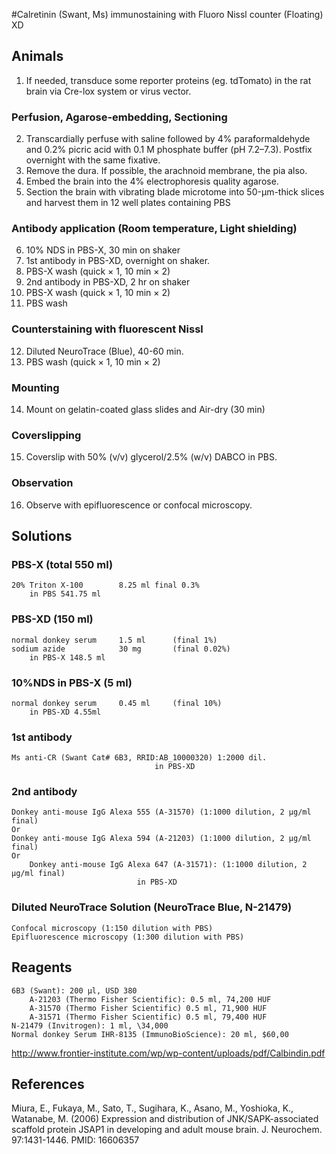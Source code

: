 #Calretinin (Swant, Ms) immunostaining with Fluoro Nissl counter
(Floating) XD

## Animals
1. If needed, transduce some reporter proteins (eg. tdTomato) in the rat brain via Cre-lox system or virus vector.

### Perfusion, Agarose-embedding, Sectioning
2. Transcardially perfuse with saline followed by 4% paraformaldehyde and 0.2% picric acid with 0.1 M phosphate buffer (pH 7.2–7.3). Postfix overnight with the same fixative.
3. Remove the dura. If possible, the arachnoid membrane, the pia also.
4. Embed the brain into the 4% electrophoresis quality agarose.
5. Section the brain with vibrating blade microtome into 50-µm-thick slices and harvest them in 12 well plates containing PBS

### Antibody application (Room temperature, Light shielding)
6. 10% NDS in PBS-X, 30 min on shaker
7. 1st antibody in PBS-XD, overnight on shaker.
8. PBS-X wash (quick × 1, 10 min × 2)
9. 2nd antibody in PBS-XD, 2 hr on shaker
10. PBS-X wash (quick × 1, 10 min × 2)
11. PBS wash

### Counterstaining with fluorescent Nissl
12. Diluted NeuroTrace (Blue), 40-60 min.
13. PBS wash (quick × 1, 10 min × 2)

### Mounting
14. Mount on gelatin-coated glass slides and Air-dry (30 min)

### Coverslipping
15. Coverslip with 50% (v/v) glycerol/2.5% (w/v) DABCO in PBS.

### Observation
16. Observe with epifluorescence or confocal microscopy.

 
## Solutions
### PBS-X (total 550 ml)
	20% Triton X-100		8.25 ml	final 0.3%
		in PBS 541.75 ml

### PBS-XD (150 ml)
	normal donkey serum		1.5 ml		(final 1%)
	sodium azide			30 mg		(final 0.02%)
		in PBS-X 148.5 ml

### 10%NDS in PBS-X (5 ml)
	normal donkey serum		0.45 ml		(final 10%)
		in PBS-XD 4.55ml

### 1st antibody
	Ms anti-CR (Swant Cat# 6B3, RRID:AB_10000320) 1:2000 dil.
									in PBS-XD

### 2nd antibody
	Donkey anti-mouse IgG Alexa 555 (A-31570) (1:1000 dilution, 2 µg/ml final)
	Or
	Donkey anti-mouse IgG Alexa 594 (A-21203) (1:1000 dilution, 2 µg/ml final)
	Or
		Donkey anti-mouse IgG Alexa 647 (A-31571): (1:1000 dilution, 2 µg/ml final)
								in PBS-XD

### Diluted NeuroTrace Solution (NeuroTrace Blue, N-21479)
	Confocal microscopy (1:150 dilution with PBS)
	Epifluorescence microscopy (1:300 dilution with PBS)
	
## Reagents
	6B3 (Swant): 200 µl, USD 380
		A-21203 (Thermo Fisher Scientific): 0.5 ml, 74,200 HUF
		A-31570 (Thermo Fisher Scientific) 0.5 ml, 71,900 HUF
		A-31571 (Thermo Fisher Scientific) 0.5 ml, 79,400 HUF
	N-21479 (Invitrogen): 1 ml, \34,000
	Normal donkey Serum IHR-8135 (ImmunoBioScience): 20 ml, $60,00

http://www.frontier-institute.com/wp/wp-content/uploads/pdf/Calbindin.pdf

## References
Miura, E., Fukaya, M., Sato, T., Sugihara, K., Asano, M., Yoshioka, K., Watanabe, M. (2006) Expression and distribution of JNK/SAPK-associated scaffold protein JSAP1 in developing and adult mouse brain. J. Neurochem. 97:1431-1446. PMID: 16606357
